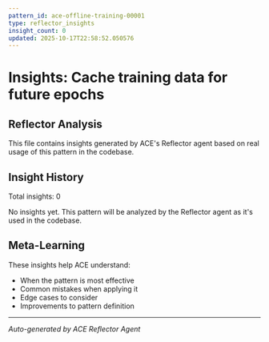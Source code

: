 ```yaml
---
pattern_id: ace-offline-training-00001
type: reflector_insights
insight_count: 0
updated: 2025-10-17T22:58:52.050576
---
```

# Insights: Cache training data for future epochs

## Reflector Analysis

This file contains insights generated by ACE's Reflector agent based on real usage of this pattern in the codebase.

## Insight History

Total insights: 0

No insights yet. This pattern will be analyzed by the Reflector agent as it's used in the codebase.

## Meta-Learning

These insights help ACE understand:
- When the pattern is most effective
- Common mistakes when applying it
- Edge cases to consider
- Improvements to pattern definition

---

*Auto-generated by ACE Reflector Agent*
